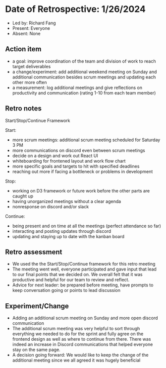 # Date of Retrospective: 1/26/2024

* Led by: Richard Fang
* Present: Everyone
* Absent: None

## Action item
* a goal: improve coordination of the team and division of work to reach target deliverables
* a change/experiment: add additional weekend meeting on Sunday and additional communication besides scrum meetings and updating each other more often
* a measurement: log additional meetings and give reflections on productivity and communication (rating 1-10 from each team member)

## Retro notes

Start/Stop/Continue Framework

Start:
- more scrum meetings: additional scrum meeting scheduled for Saturday 3 PM
- more communications on discord even between scrum meetings
- decide on a design and work out React UI
- whiteboarding for frontened layout and work flow chart
- more specific goals and targets to hit with specified deadlines
- reaching out more if facing a bottleneck or problems in development

Stop:
- working on D3 framework or future work before the other parts are caught up
- having unorganized meetings without a clear agenda
- nonresponse on discord and/or slack

Continue:
- being present and on time at all the meetings (perfect attendance so far)
- interacting and posting updates through discord
- updating and staying up to date with the kanban board

## Retro assessment
* We used the the Start/Stop/Continue framework for this retro meeting
* The meeting went well, everyone participated and gave input that lead to our final points that we decided on. We overall felt that it was productive and helpful for our team to review and reflect.
* Advice for next leader: be prepared before meeting, have prompts to keep conversation going or points to lead discussion

## Experiment/Change
* Adding an additional scrum meeting on Sunday and more open discord communication
* The additional scrum meeting was very helpful to sort through everything we needed to do for the sprint and fully agree on the frontend design as well as where to continue from there. There was indeed an increase in Discord communications that helped everyone stay on the same page.
* A decision going forward: We would like to keep the change of the additional meeting since we all agreed it was hugely beneficial
